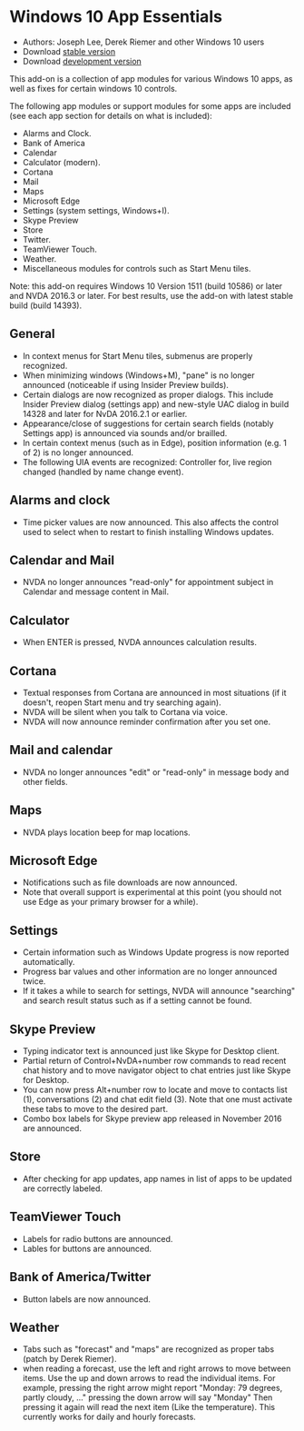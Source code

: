 # Windows 10 App Essentials

* Authors: Joseph Lee, Derek Riemer and other Windows 10 users
* Download [stable version][1]
* Download [development version][2]

This add-on is a collection of app modules for various Windows 10 apps, as well as fixes for certain windows 10 controls.

The following app modules or support modules for some apps are included (see each app section for details on what is included):

* Alarms and Clock.
* Bank of America
* Calendar
* Calculator (modern).
* Cortana
* Mail
* Maps
* Microsoft Edge
* Settings (system settings, Windows+I).
* Skype Preview
* Store
* Twitter.
* TeamViewer Touch.
* Weather.
* Miscellaneous modules for controls such as Start Menu tiles.

Note: this add-on requires Windows 10 Version 1511 (build 10586) or later and NVDA 2016.3 or later. For best results, use the add-on with latest stable build (build 14393).

## General

* In context menus for Start Menu tiles, submenus are properly recognized.
* When minimizing windows (Windows+M), "pane" is no longer announced (noticeable if using Insider Preview builds).
* Certain dialogs are now recognized as proper dialogs. This include Insider Preview dialog (settings app) and new-style UAC dialog in build 14328 and later for NvDA 2016.2.1 or earlier.
* Appearance/close of suggestions for certain search fields (notably Settings app) is announced via sounds and/or brailled.
* In certain context menus (such as in Edge), position information (e.g. 1 of 2) is no longer announced.
* The following UIA events are recognized: Controller for, live region changed (handled by name change event).

## Alarms and clock

* Time picker values are now announced. This also affects the control used to select when to restart to finish installing Windows updates.

## Calendar and Mail

* NVDA no longer announces "read-only" for appointment subject in Calendar and message content in Mail.

## Calculator

* When ENTER is pressed, NVDA announces calculation results.

## Cortana

* Textual responses from Cortana are announced in most situations (if it doesn't, reopen Start menu and try searching again).
* NVDA will be silent when you talk to Cortana via voice.
* NVDA will now announce reminder confirmation after you set one.

## Mail and calendar

* NVDA no longer announces "edit" or "read-only" in message body and other fields.

## Maps

* NVDA plays location beep for map locations.

## Microsoft Edge

* Notifications such as file downloads are now announced.
* Note that overall support is experimental at this point (you should not use Edge as your primary browser for a while).

## Settings

* Certain information such as Windows Update progress is now reported automatically.
* Progress bar values and other information are no longer announced twice.
* If it takes a while to search for settings, NVDA will announce "searching" and search result status such as if a setting cannot be found.

## Skype Preview

* Typing indicator text is announced just like Skype for Desktop client.
* Partial return of Control+NvDA+number row commands to read recent chat history and to move navigator object to chat entries just like Skype for Desktop.
* You can now press Alt+number row to locate and move to contacts list (1), conversations (2) and chat edit field (3). Note that one must activate these tabs to move to the desired part.
* Combo box labels for Skype preview app released in November 2016 are announced.

## Store

* After checking for app updates, app names in list of apps to be updated are correctly labeled.

## TeamViewer Touch

* Labels for radio buttons are announced.
* Lables for buttons are announced.

## Bank of America/Twitter

* Button labels are now announced.

## Weather

* Tabs such as "forecast" and "maps" are recognized as proper tabs (patch by Derek Riemer).
* when reading a forecast, use the left and right arrows to move between items. Use the up and down arrows to read the individual items. For example, pressing the right arrow might report "Monday: 79 degrees, partly cloudy, ..." pressing the down arrow will say "Monday" Then pressing it again will read the next item (Like the temperature). This currently works for daily and hourly forecasts.

[1]: http://addons.nvda-project.org/files/get.php?file=w10

[2]: http://addons.nvda-project.org/files/get.php?file=w10-dev

